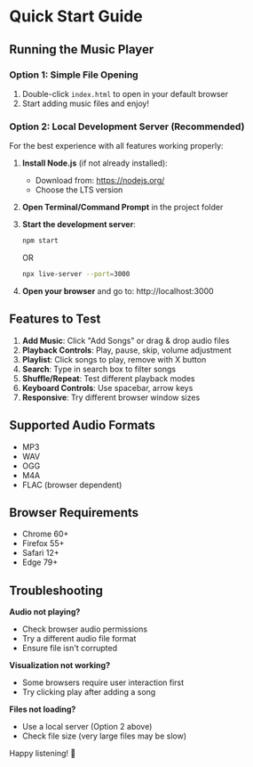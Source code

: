 # Quick Start Guide

## Running the Music Player

### Option 1: Simple File Opening
1. Double-click `index.html` to open in your default browser
2. Start adding music files and enjoy!

### Option 2: Local Development Server (Recommended)
For the best experience with all features working properly:

1. **Install Node.js** (if not already installed):
   - Download from: https://nodejs.org/
   - Choose the LTS version

2. **Open Terminal/Command Prompt** in the project folder

3. **Start the development server**:
   ```bash
   npm start
   ```
   OR
   ```bash
   npx live-server --port=3000
   ```

4. **Open your browser** and go to: http://localhost:3000

## Features to Test

1. **Add Music**: Click "Add Songs" or drag & drop audio files
2. **Playback Controls**: Play, pause, skip, volume adjustment
3. **Playlist**: Click songs to play, remove with X button
4. **Search**: Type in search box to filter songs
5. **Shuffle/Repeat**: Test different playback modes
6. **Keyboard Controls**: Use spacebar, arrow keys
7. **Responsive**: Try different browser window sizes

## Supported Audio Formats
- MP3
- WAV 
- OGG
- M4A
- FLAC (browser dependent)

## Browser Requirements
- Chrome 60+
- Firefox 55+
- Safari 12+
- Edge 79+

## Troubleshooting

**Audio not playing?**
- Check browser audio permissions
- Try a different audio file format
- Ensure file isn't corrupted

**Visualization not working?**
- Some browsers require user interaction first
- Try clicking play after adding a song

**Files not loading?**
- Use a local server (Option 2 above)
- Check file size (very large files may be slow)

Happy listening! 🎵
